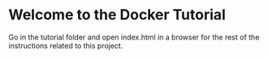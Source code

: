 # Welcome to the Docker Tutorial

Go in the tutorial folder and open index.html in a browser for the rest of the instructions related to this project. 
